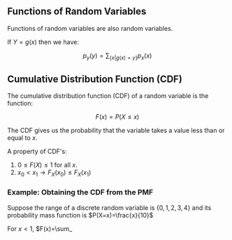 ## Functions of Random Variables

Functions of random variables are also random variables.

If $Y=g(x)$ then we have:

$$
p_y(y)=\sum_{\{x|g(x)=y\}}p_x(x)
$$

## Cumulative Distribution Function (CDF)

The cumulative distribution function (CDF) of a random variable is the function:

$$
F(x)=P(X\leq x)
$$

The CDF gives us the probability that the variable takes a value less than or equal to $x$. 

A property of CDF's: 
1. $0\leq F(X)\leq 1$ for all $x$.
2. $x_0 < x_1 \to F_X(x_0)\leq F_X(x_1)$ 

### Example: Obtaining the CDF from the PMF

Suppose the range of a discrete random variable is $\{0,1,2,3,4\}$ and its probability mass function is $P(X=x)=\frac{x}{10}$

For $x<1$, $F(x)=\sum_